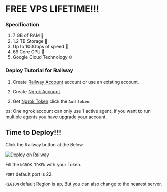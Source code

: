 # FREE VPS LIFETIME!!!

### Specification 
1. 7 GB of RAM 💽
2. 1.2 TB Storage 💾
3. Up to 100Gbps of speed 🚀
4. 69 Core CPU 🚥
5. Google Cloud Technology 🌐

### Deploy Tutorial for Railway

1. Create [Railway Account](https://railway.app?referralCode=BwO6_M) account or use an existing account.

2. Create [Ngrok Account](https://dashboard.ngrok.com/).

3. Get [Ngrok Token](https://dashboard.ngrok.com/auth) click the `Authtoken`.

ps: One ngrok account can only use 1 active agent, if you want to run multiple agents you have upgrade your account.

## Time to Deploy!!!

Click the Railway button at the Below 

[![Deploy on Railway](https://railway.app/button.svg)](https://railway.app/new/template/BzFWCH?referralCode=dG01iI)

Fill the `NGROK_TOKEN` with your Token.

`PORT` default port is 22.

`REGION` default Region is ap, But you can also change to the nearest server.
